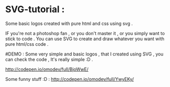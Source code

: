 # SVG-tutorial :

Some basic logos created with pure html and css using svg . 

IF you're not a photoshop fan , or you don't master it , or you simply want to stick to code . You can use SVG to create and draw whatever you want with pure html/css code . 



#DEMO :
Some very simple and basic logos , that I created using SVG , you can check the code , It's really simple :D . 

http://codepen.io/omodev/full/BjoWwE/

Some funny stuff :D :
http://codepen.io/omodev/full/YwyEKy/


